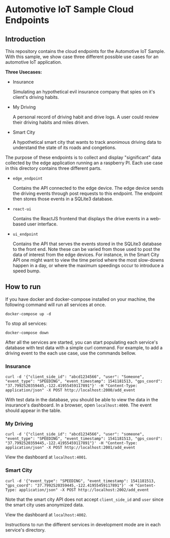 # Automotive IoT Sample Cloud Endpoints

## Introduction

This repository contains the cloud endpoints for the Automotive IoT Sample. With this sample, we show case three different possible use cases for an automotive IoT application. 

**Three Usecases:**

- Insurance

    Simulating an hypothetical evil insurance company that spies on it's client's driving habits.

- My Driving

    A personal record of driving habit and drive logs. A user could review their driving habits and miles driven.

- Smart City

    A hypothetical smart city that wants to track anonimous driving data to understand the state of its roads and congetions.

The purpose of these endpoints is to collect and display "significant" data collected by the edge application running an a raspberry PI. Each use case in this directory contains three different parts.

- `edge_endpoint`

    Contains the API connected to the edge device. The edge device sends the driving events through post requests to this endpoint. The endpoint then stores those events in a SQLite3 database.


- `react-ui`

    Contains the ReactJS frontend that displays the drive events in a web-based user interface.


- `ui_endpoint`

    Contains the API that serves the events stored in the SQLite3 database to the front end. Note these can be varied from those used to post the data of interest from the edge devices. For instance, in the Smart City API one might want to view the time period where the most slow-downs happen in a day, or where the maximum speedings occur to introduce a speed bump.

## How to run

If you have docker and docker-compose installed on your machine, the following command will run all services at once.

```
docker-compose up -d
```

To stop all services:

```
docker-compose down
```

After all the services are started, you can start populating each service's database with test data with a simple curl command. For example, to add a driving event to the each use case, use the commands bellow.

### Insurance

```
curl -d '{"client_side_id": "abcd1234566", "user": "Someone", "event_type": "SPEEDING", "event_timestamp": 1541181513, "gps_coord": "37.7992520359445,-122.41955459117891"}' -H "Content-Type: application/json" -X POST http://localhost:2000/add_event
```

With test data in the database, you should be able to view the data in the insurance's dashboard. In a browser, open `localhost:4000`. The event should appear in the table.

### My Driving

```
curl -d '{"client_side_id": "abcd1234566", "user": "someone", "event_type": "SPEEDING", "event_timestamp": 1541181513, "gps_coord": "37.7992520359445,-122.41955459117891"}' -H "Content-Type: application/json" -X POST http://localhost:2001/add_event
```

View the dashboard at `localhost:4001`.

### Smart City

```
curl -d '{"event_type": "SPEEDING", "event_timestamp": 1541181513, "gps_coord": "37.7992520359445,-122.41955459117891"}' -H "Content-Type: application/json" -X POST http://localhost:2002/add_event
```

Note that the smart city API does not accept `client_side_id` and `user` since the smart city uses anonymized data.

View the dashboard at `localhost:4002`.

Instructions to run the different services in development mode are in each service's directory.